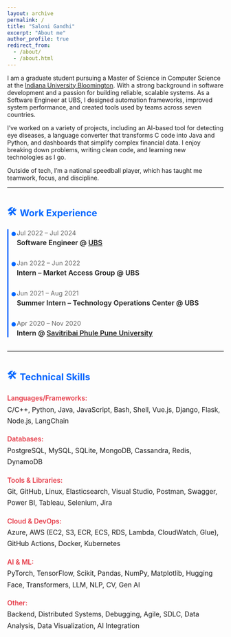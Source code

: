 ```yaml
---
layout: archive
permalink: /
title: "Saloni Gandhi"
excerpt: "About me"
author_profile: true
redirect_from: 
  - /about/
  - /about.html
---
```


<style>
:root {
  --primary: #0066ff;
  --accent: #e63946;
  --light-gray: #f9f9f9;
}

.section-title {
  font-size: 1.35rem;
  font-weight: 700;
  color: var(--primary);
  margin-top: 2.5rem;
  margin-bottom: 1.2rem;
  display: flex;
  align-items: center;
  gap: 0.5rem;
}
.section-title::before {
  content: "🛠️";
}

.timeline {
  border-left: 3px solid var(--primary);
  padding-left: 1.2rem;
  margin-bottom: 2rem;
}
.timeline-entry {
  position: relative;
  margin-bottom: 1.8rem;
}
.timeline-entry::before {
  content: '';
  position: absolute;
  left: -12px;
  top: 6px;
  width: 10px;
  height: 10px;
  background: var(--primary);
  border-radius: 50%;
}
.timeline-entry small {
  display: block;
  color: #666;
  font-size: 0.92rem;
  margin-bottom: 0.2rem;
}
.timeline-entry h4 {
  font-size: 1rem;
  font-weight: 600;
  margin: 0;
}

/* Skills list clean and styled */
.skills-block {
  margin-bottom: 1rem;
  font-size: 0.97rem;
  line-height: 1.7;
}
.skills-block strong {
  color: var(--accent);
  font-weight: 600;
}
</style>

<p>
I am a graduate student pursuing a Master of Science in Computer Science at the <a href="https://bloomington.iu.edu" target="_blank">Indiana University Bloomington</a>. With a strong background in software development and a passion for building reliable, scalable systems. As a Software Engineer at UBS, I designed automation frameworks, improved system performance, and created tools used by teams across seven countries.
</p>

<p>
I’ve worked on a variety of projects, including an AI-based tool for detecting eye diseases, a language converter that transforms C code into Java and Python, and dashboards that simplify complex financial data. I enjoy breaking down problems, writing clean code, and learning new technologies as I go.
</p>

<p>
Outside of tech, I’m a national speedball player, which has taught me teamwork, focus, and discipline.
</p>

---

## <span class="section-title">Work Experience</span>

<div class="timeline">
  <div class="timeline-entry">
    <small>Jul 2022 – Jul 2024</small>
    <h4>Software Engineer @ <a href="https://www.ubs.com/global/en.html" target="_blank">UBS</a></h4>
  </div>
  <div class="timeline-entry">
    <small>Jan 2022 – Jun 2022</small>
    <h4>Intern – Market Access Group @ UBS</h4>
  </div>
  <div class="timeline-entry">
    <small>Jun 2021 – Aug 2021</small>
    <h4>Summer Intern – Technology Operations Center @ UBS</h4>
  </div>
  <div class="timeline-entry">
    <small>Apr 2020 – Nov 2020</small>
    <h4>Intern @ <a href="http://www.unipune.ac.in/" target="_blank">Savitribai Phule Pune University</a></h4>
  </div>
</div>

---

## <span class="section-title">Technical Skills</span>

<div class="skills-block">
  <strong>Languages/Frameworks:</strong><br>
  C/C++, Python, Java, JavaScript, Bash, Shell, Vue.js, Django, Flask, Node.js, LangChain
</div>

<div class="skills-block">
  <strong>Databases:</strong><br>
  PostgreSQL, MySQL, SQLite, MongoDB, Cassandra, Redis, DynamoDB
</div>

<div class="skills-block">
  <strong>Tools & Libraries:</strong><br>
  Git, GitHub, Linux, Elasticsearch, Visual Studio, Postman, Swagger, Power BI, Tableau, Selenium, Jira
</div>

<div class="skills-block">
  <strong>Cloud & DevOps:</strong><br>
  Azure, AWS (EC2, S3, ECR, ECS, RDS, Lambda, CloudWatch, Glue), GitHub Actions, Docker, Kubernetes
</div>

<div class="skills-block">
  <strong>AI & ML:</strong><br>
  PyTorch, TensorFlow, Scikit, Pandas, NumPy, Matplotlib, Hugging Face, Transformers, LLM, NLP, CV, Gen AI
</div>

<div class="skills-block">
  <strong>Other:</strong><br>
  Backend, Distributed Systems, Debugging, Agile, SDLC, Data Analysis, Data Visualization, AI Integration
</div>
